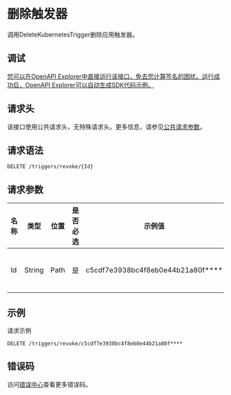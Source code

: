 # 删除触发器

调用DeleteKubernetesTrigger删除应用触发器。

## 调试

[您可以在OpenAPI Explorer中直接运行该接口，免去您计算签名的困扰。运行成功后，OpenAPI Explorer可以自动生成SDK代码示例。](https://api.aliyun.com/#product=CS&api=DeleteKubernetesTrigger&type=ROA&version=2015-12-15)

## 请求头

该接口使用公共请求头，无特殊请求头。更多信息，请参见[公共请求参数](~~167755~~)。

## 请求语法

```
DELETE /triggers/revoke/{Id} 
```

## 请求参数

|名称|类型|位置|是否必选|示例值|描述|
|--|--|--|----|---|--|
|Id|String|Path|是|c5cdf7e3938bc4f8eb0e44b21a80f\*\*\*\*|触发器ID。 |

## 示例

请求示例

```
DELETE /triggers/revoke/c5cdf7e3938bc4f8eb0e44b21a80f****
```

## 错误码

访问[错误中心](https://error-center.alibabacloud.com/status/product/CS)查看更多错误码。

